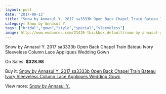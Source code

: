```yaml
---
layout: post
date: '2017-08-15'
title: "Snow by Annasul Y. 2017 sa3333b Open Back Chapel Train Bateau Ivory Sleeveless Column Lace Appliques Wedding Gown"
category: Snow by Annasul Y.
tags: ["bridal","gown","style","special","sleeveless"]
image: http://www.eudances.com/21426-thickbox_default/snow-by-annasul-y-2017-sa3333b-open-back-chapel-train-bateau-ivory-sleeveless-column-lace-appliques-wedding-gown.jpg
---
```

Snow by Annasul Y. 2017 sa3333b Open Back Chapel Train Bateau Ivory Sleeveless Column Lace Appliques Wedding Gown

On Sales: **$328.98**
<a href="https://www.eudances.com/en/snow-by-annasul-y-/6556-snow-by-annasul-y-2017-sa3333b-open-back-chapel-train-bateau-ivory-sleeveless-column-lace-appliques-wedding-gown.html"><amp-img layout="responsive" width="600" height="600" src="//www.eudances.com/21426-thickbox_default/snow-by-annasul-y-2017-sa3333b-open-back-chapel-train-bateau-ivory-sleeveless-column-lace-appliques-wedding-gown.jpg" alt="Snow by Annasul Y. 2017 sa3333b Open Back Chapel Train Bateau Ivory Sleeveless Column Lace Appliques Wedding Gown 0" /></a>
<a href="https://www.eudances.com/en/snow-by-annasul-y-/6556-snow-by-annasul-y-2017-sa3333b-open-back-chapel-train-bateau-ivory-sleeveless-column-lace-appliques-wedding-gown.html"><amp-img layout="responsive" width="600" height="600" src="//www.eudances.com/21428-thickbox_default/snow-by-annasul-y-2017-sa3333b-open-back-chapel-train-bateau-ivory-sleeveless-column-lace-appliques-wedding-gown.jpg" alt="Snow by Annasul Y. 2017 sa3333b Open Back Chapel Train Bateau Ivory Sleeveless Column Lace Appliques Wedding Gown 1" /></a>
<a href="https://www.eudances.com/en/snow-by-annasul-y-/6556-snow-by-annasul-y-2017-sa3333b-open-back-chapel-train-bateau-ivory-sleeveless-column-lace-appliques-wedding-gown.html"><amp-img layout="responsive" width="600" height="600" src="//www.eudances.com/21427-thickbox_default/snow-by-annasul-y-2017-sa3333b-open-back-chapel-train-bateau-ivory-sleeveless-column-lace-appliques-wedding-gown.jpg" alt="Snow by Annasul Y. 2017 sa3333b Open Back Chapel Train Bateau Ivory Sleeveless Column Lace Appliques Wedding Gown 2" /></a>

Buy it: [Snow by Annasul Y. 2017 sa3333b Open Back Chapel Train Bateau Ivory Sleeveless Column Lace Appliques Wedding Gown](https://www.eudances.com/en/snow-by-annasul-y-/6556-snow-by-annasul-y-2017-sa3333b-open-back-chapel-train-bateau-ivory-sleeveless-column-lace-appliques-wedding-gown.html "Snow by Annasul Y. 2017 sa3333b Open Back Chapel Train Bateau Ivory Sleeveless Column Lace Appliques Wedding Gown")

View more: [Snow by Annasul Y.](https://www.eudances.com/en/105-snow-by-annasul-y- "Snow by Annasul Y.")